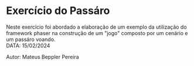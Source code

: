# Exercício do Passáro

Neste exercício foi abordado a elaboração de um exemplo da utilização do framework phaser na construção de um "jogo" composto por um cenário e um passáro voando.  
DATA: 15/02/2024

Autor: Mateus Beppler Pereira
